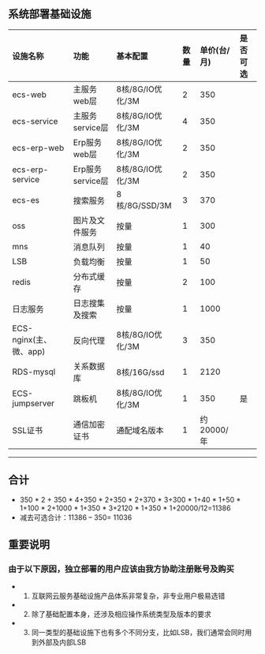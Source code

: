 ## 系统部署基础设施

| 设施名称 | 功能 | 基本配置 | 数量 | 单价(台/月)  |是否可选  |
| :---  |   :-------    |    :---   | :---        | :---        |:---        |
| ecs-web   | 主服务web层     | 8核/8G/IO优化/3M | 2   |350 | |
| ecs-service   | 主服务service层     | 8核/8G/IO优化/3M  | 4   |350| |
| ecs-erp-web   | Erp服务web层     | 8核/8G/IO优化/3M | 2   |350| |
| ecs-erp-service   | Erp服务service层     | 8核/8G/IO优化/3M| 2   |350| |
| ecs-es   | 搜索服务     | 8核/8G/SSD/3M  | 3   |370| |
| oss   | 图片及文件服务     | 按量            | 1   | 300 | |
| mns   | 消息队列    | 按量            | 1   | 40 |  |
| LSB   | 负载均衡    | 按量            | 1   | 50 |  |
| redis   | 分布式缓存    | 按量            | 2   | 100 |  |
| 日志服务   | 日志搜集及搜索    | 按量            | 1   | 1000 |  |
| ECS-nginx(主、微、app)   | 反向代理    | 8核/8G/IO优化/3M            | 3   | 350 |  |
| RDS-mysql   | 关系数据库    | 8核/16G/ssd            | 1   | 2120 |  |
| ECS-jumpserver   | 跳板机    | 8核/8G/IO优化/3M            | 1   | 350 | 是 |
| SSL证书   | 通信加密证书    | 通配域名版本            | 1   | 约20000/年 |  |
---------------------

## 合计
* 350 * 2 + 350 * 4+350 * 2+350 * 2+370 * 3+300 * 1+40 * 1+50 * 1+100 * 2+1000 * 1+350 * 3+2120 * 1+350 * 1+20000/12=11386
* 减去可选合计：11386 – 350= 11036

## 重要说明
### 由于以下原因，独立部署的用户应该由我方协助注册账号及购买
* 1. 互联网云服务基础设施产品体系非常复杂，非专业用户极易选错
* 2. 除了基础配置本身，还涉及相应操作系统类型及版本的要求
* 3. 同一类型的基础设施下也有多个不同分支，比如LSB，我们通常会同时用到外部及内部LSB

